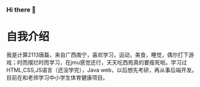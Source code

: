 ### Hi there 👋
# 自我介绍
我是计算2113唐磊，来自广西南宁，喜欢学习，运动，美食，睡觉，偶尔打下游戏；时而摆烂时而学习，在jmu感觉还行，天天吃西苑真的要瘦死啦。学习过HTML,CSS,JS语言（还没学完），Java web，以后想先考研，再从事后端开发。目前在和老师学习中小学生体育健康项目。

<!--
**sugarT6/sugarT6** is a ✨ _special_ ✨ repository because its `README.md` (this file) appears on your GitHub profile.

Here are some ideas to get you started:

- 🔭 I’m currently working on ...
- 🌱 I’m currently learning ...
- 👯 I’m looking to collaborate on ...
- 🤔 I’m looking for help with ...
- 💬 Ask me about ...
- 📫 How to reach me: ...
- 😄 Pronouns: ...
- ⚡ Fun fact: ...
-->
